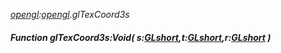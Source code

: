 _[opengl](../../modules/opengl/opengl-module.md):[opengl](../../modules/opengl/opengl-module.md).glTexCoord3s_
##### Function glTexCoord3s:Void( s:[GLshort](../../modules/opengl/opengl-glshort.md),t:[GLshort](../../modules/opengl/opengl-glshort.md),r:[GLshort](../../modules/opengl/opengl-glshort.md) )
